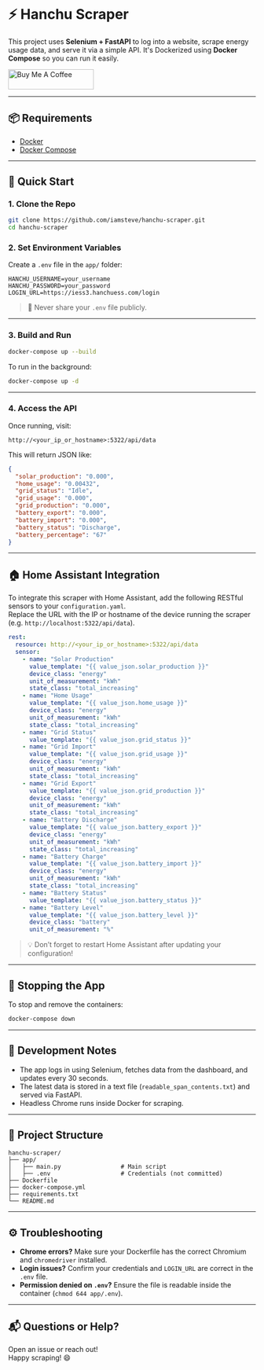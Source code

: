 # ⚡ Hanchu Scraper

This project uses **Selenium + FastAPI** to log into a website, scrape energy usage data, and serve it via a simple API. It's Dockerized using **Docker Compose** so you can run it easily.

<a href="https://buymeacoffee.com/codenamechicken" target="_blank"><img src="https://cdn.buymeacoffee.com/buttons/default-orange.png" alt="Buy Me A Coffee" height="41" width="174"></a>

---

## 📦 Requirements

- [Docker](https://www.docker.com/)
- [Docker Compose](https://docs.docker.com/compose/)

---

## 🚀 Quick Start

### 1. Clone the Repo

```bash
git clone https://github.com/iamsteve/hanchu-scraper.git
cd hanchu-scraper
```

### 2. Set Environment Variables

Create a `.env` file in the `app/` folder:

```env
HANCHU_USERNAME=your_username
HANCHU_PASSWORD=your_password
LOGIN_URL=https://iess3.hanchuess.com/login
```

> 🔐 Never share your `.env` file publicly.

---

### 3. Build and Run

```bash
docker-compose up --build
```

To run in the background:

```bash
docker-compose up -d
```

---

### 4. Access the API

Once running, visit:

```
http://<your_ip_or_hostname>:5322/api/data
```

This will return JSON like:

```json
{
  "solar_production": "0.000",
  "home_usage": "0.00432",
  "grid_status": "Idle",
  "grid_usage": "0.000",
  "grid_production": "0.000",
  "battery_export": "0.000",
  "battery_import": "0.000",
  "battery_status": "Discharge",
  "battery_percentage": "67"
}
```

---

## 🏠 Home Assistant Integration

To integrate this scraper with Home Assistant, add the following RESTful sensors to your `configuration.yaml`.  
Replace the URL with the IP or hostname of the device running the scraper (e.g. `http://localhost:5322/api/data`).

```yaml
rest:
  resource: http://<your_ip_or_hostname>:5322/api/data
  sensor:
    - name: "Solar Production"
      value_template: "{{ value_json.solar_production }}"
      device_class: "energy"
      unit_of_measurement: "kWh"
      state_class: "total_increasing"
    - name: "Home Usage"
      value_template: "{{ value_json.home_usage }}"
      device_class: "energy"
      unit_of_measurement: "kWh"
      state_class: "total_increasing"
    - name: "Grid Status"
      value_template: "{{ value_json.grid_status }}"
    - name: "Grid Import"
      value_template: "{{ value_json.grid_usage }}"
      device_class: "energy"
      unit_of_measurement: "kWh"
      state_class: "total_increasing"
    - name: "Grid Export"
      value_template: "{{ value_json.grid_production }}"
      device_class: "energy"
      unit_of_measurement: "kWh"
      state_class: "total_increasing"
    - name: "Battery Discharge"
      value_template: "{{ value_json.battery_export }}"
      device_class: "energy"
      unit_of_measurement: "kWh"
      state_class: "total_increasing"
    - name: "Battery Charge"
      value_template: "{{ value_json.battery_import }}"
      device_class: "energy"
      unit_of_measurement: "kWh"
      state_class: "total_increasing"
    - name: "Battery Status"
      value_template: "{{ value_json.battery_status }}"
    - name: "Battery Level"
      value_template: "{{ value_json.battery_level }}"
      device_class: "battery"
      unit_of_measurement: "%"
```

> 💡 Don’t forget to restart Home Assistant after updating your configuration!

---

## 🛑 Stopping the App

To stop and remove the containers:

```bash
docker-compose down
```

---

## 🧪 Development Notes

- The app logs in using Selenium, fetches data from the dashboard, and updates every 30 seconds.
- The latest data is stored in a text file (`readable_span_contents.txt`) and served via FastAPI.
- Headless Chrome runs inside Docker for scraping.

---

## 📁 Project Structure

```
hanchu-scraper/
├── app/
│   ├── main.py                 # Main script
│   ├── .env                    # Credentials (not committed)
├── Dockerfile
├── docker-compose.yml
├── requirements.txt
└── README.md
```

---

## ⚙️ Troubleshooting

- **Chrome errors?** Make sure your Dockerfile has the correct Chromium and `chromedriver` installed.
- **Login issues?** Confirm your credentials and `LOGIN_URL` are correct in the `.env` file.
- **Permission denied on `.env`?** Ensure the file is readable inside the container (`chmod 644 app/.env`).

---

## 📬 Questions or Help?

Open an issue or reach out!  
Happy scraping! 😄
